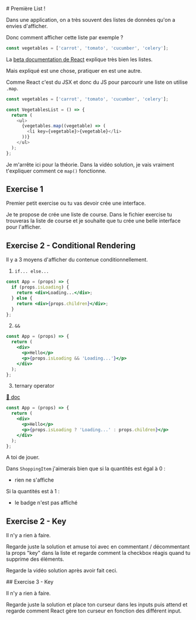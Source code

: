 # Première List !

Dans une application, on a très souvent des listes de données qu'on a envies d'afficher.

Donc comment afficher cette liste par exemple ?

```js
const vegetables = ['carrot', 'tomato', 'cucumber', 'celery'];
```

La [beta documentation de React](https://beta.reactjs.org/learn/rendering-lists) explique très bien les listes.

Mais expliqué est une chose, pratiquer en est une autre.

Comme React c'est du JSX et donc du JS pour parcourir une liste on utilise `.map`.

```js
const vegetables = ['carrot', 'tomato', 'cucumber', 'celery'];

const VegetablesList = () => {
  return (
    <ul>
      {vegetables.map((vegetable) => (
        <li key={vegetable}>{vegetable}</li>
      ))}
    </ul>
  );
};
```

Je m'arrête ici pour la théorie. Dans la vidéo solution, je vais vraiment t'expliquer
comment ce `map()` fonctionne.

## Exercise 1

Premier petit exercise ou tu vas devoir crée une interface.

Je te propose de crée une liste de course. Dans le fichier exercise tu trouveras
la liste de course et je souhaite que tu crée une belle interface pour l'afficher.

## Exercise 2 - Conditional Rendering

Il y a 3 moyens d'afficher du contenue conditionnellement.

1. `if... else...`

```jsx
const App = (props) => {
  if (props.isLoading) {
    return <div>Loading...</div>;
  } else {
    return <div>{props.children}</div>;
  }
};
```

2. `&&`

```jsx
const App = (props) => {
  return (
    <div>
      <p>Hello</p>
      <p>{props.isLoading && 'Loading...'}</p>
    </div>
  );
};
```

3. ternary operator

[📖 doc](https://developer.mozilla.org/fr/docs/Web/JavaScript/Reference/Operators/Conditional_Operator)

```jsx
const App = (props) => {
  return (
    <div>
      <p>Hello</p>
      <p>{props.isLoading ? 'Loading...' : props.children}</p>
    </div>
  );
};
```

A toi de jouer.

Dans `ShoppingItem` j'aimerais bien que si la quantités est égal à 0 :

- rien ne s'affiche

Si la quantités est à 1 :

- le badge n'est pas affiché

## Exercise 2 - Key

Il n'y a rien à faire.

Regarde juste la solution et amuse toi avec en commentant / décommentant
la props "key" dans la liste et regarde comment la checkbox réagis quand tu supprime des éléments.

Regarde la vidéo solution après avoir fait ceci.

## Exercise 3 - Key

Il n'y a rien à faire.

Regarde juste la solution et place ton curseur dans les inputs puis attend et regarde
comment React gère ton curseur en fonction des différent input.
